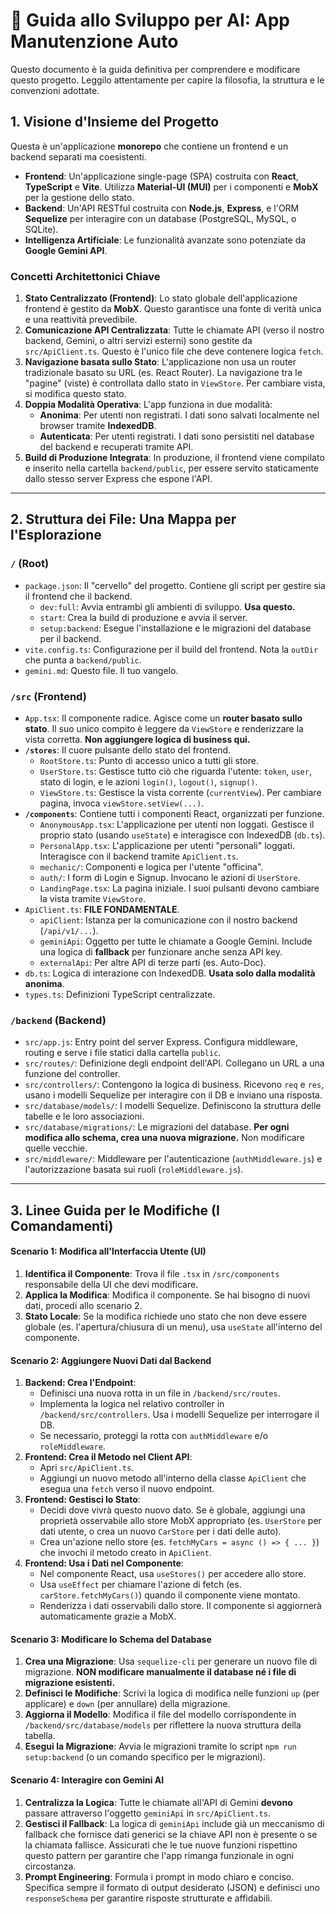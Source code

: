 # 🐾 Guida allo Sviluppo per AI: App Manutenzione Auto

Questo documento è la guida definitiva per comprendere e modificare questo progetto. Leggilo attentamente per capire la filosofia, la struttura e le convenzioni adottate.

## 1. Visione d'Insieme del Progetto

Questa è un'applicazione **monorepo** che contiene un frontend e un backend separati ma coesistenti.

-   **Frontend**: Un'applicazione single-page (SPA) costruita con **React**, **TypeScript** e **Vite**. Utilizza **Material-UI (MUI)** per i componenti e **MobX** per la gestione dello stato.
-   **Backend**: Un'API RESTful costruita con **Node.js**, **Express**, e l'ORM **Sequelize** per interagire con un database (PostgreSQL, MySQL, o SQLite).
-   **Intelligenza Artificiale**: Le funzionalità avanzate sono potenziate da **Google Gemini API**.

### Concetti Architettonici Chiave

1.  **Stato Centralizzato (Frontend)**: Lo stato globale dell'applicazione frontend è gestito da **MobX**. Questo garantisce una fonte di verità unica e una reattività prevedibile.
2.  **Comunicazione API Centralizzata**: Tutte le chiamate API (verso il nostro backend, Gemini, o altri servizi esterni) sono gestite da `src/ApiClient.ts`. Questo è l'unico file che deve contenere logica `fetch`.
3.  **Navigazione basata sullo Stato**: L'applicazione non usa un router tradizionale basato su URL (es. React Router). La navigazione tra le "pagine" (viste) è controllata dallo stato in `ViewStore`. Per cambiare vista, si modifica questo stato.
4.  **Doppia Modalità Operativa**: L'app funziona in due modalità:
    -   **Anonima**: Per utenti non registrati. I dati sono salvati localmente nel browser tramite **IndexedDB**.
    -   **Autenticata**: Per utenti registrati. I dati sono persistiti nel database del backend e recuperati tramite API.
5.  **Build di Produzione Integrata**: In produzione, il frontend viene compilato e inserito nella cartella `backend/public`, per essere servito staticamente dallo stesso server Express che espone l'API.

---

## 2. Struttura dei File: Una Mappa per l'Esplorazione

### `/` (Root)

-   `package.json`: Il "cervello" del progetto. Contiene gli script per gestire sia il frontend che il backend.
    -   `dev:full`: Avvia entrambi gli ambienti di sviluppo. **Usa questo.**
    -   `start`: Crea la build di produzione e avvia il server.
    -   `setup:backend`: Esegue l'installazione e le migrazioni del database per il backend.
-   `vite.config.ts`: Configurazione per il build del frontend. Nota la `outDir` che punta a `backend/public`.
-   `gemini.md`: Questo file. Il tuo vangelo.

### `/src` (Frontend)

-   `App.tsx`: Il componente radice. Agisce come un **router basato sullo stato**. Il suo unico compito è leggere da `ViewStore` e renderizzare la vista corretta. **Non aggiungere logica di business qui.**
-   **`/stores`**: Il cuore pulsante dello stato del frontend.
    -   `RootStore.ts`: Punto di accesso unico a tutti gli store.
    -   `UserStore.ts`: Gestisce tutto ciò che riguarda l'utente: `token`, `user`, stato di login, e le azioni `login()`, `logout()`, `signup()`.
    -   `ViewStore.ts`: Gestisce la vista corrente (`currentView`). Per cambiare pagina, invoca `viewStore.setView(...)`.
-   **`/components`**: Contiene tutti i componenti React, organizzati per funzione.
    -   `AnonymousApp.tsx`: L'applicazione per utenti non loggati. Gestisce il proprio stato (usando `useState`) e interagisce con IndexedDB (`db.ts`).
    -   `PersonalApp.tsx`: L'applicazione per utenti "personali" loggati. Interagisce con il backend tramite `ApiClient.ts`.
    -   `mechanic/`: Componenti e logica per l'utente "officina".
    -   `auth/`: I form di Login e Signup. Invocano le azioni di `UserStore`.
    -   `LandingPage.tsx`: La pagina iniziale. I suoi pulsanti devono cambiare la vista tramite `ViewStore`.
-   `ApiClient.ts`: **FILE FONDAMENTALE**.
    -   `apiClient`: Istanza per la comunicazione con il nostro backend (`/api/v1/...`).
    -   `geminiApi`: Oggetto per tutte le chiamate a Google Gemini. Include una logica di **fallback** per funzionare anche senza API key.
    -   `externalApi`: Per altre API di terze parti (es. Auto-Doc).
-   `db.ts`: Logica di interazione con IndexedDB. **Usata solo dalla modalità anonima**.
-   `types.ts`: Definizioni TypeScript centralizzate.

### `/backend` (Backend)

-   `src/app.js`: Entry point del server Express. Configura middleware, routing e serve i file statici dalla cartella `public`.
-   `src/routes/`: Definizione degli endpoint dell'API. Collegano un URL a una funzione del controller.
-   `src/controllers/`: Contengono la logica di business. Ricevono `req` e `res`, usano i modelli Sequelize per interagire con il DB e inviano una risposta.
-   `src/database/models/`: I modelli Sequelize. Definiscono la struttura delle tabelle e le loro associazioni.
-   `src/database/migrations/`: Le migrazioni del database. **Per ogni modifica allo schema, crea una nuova migrazione.** Non modificare quelle vecchie.
-   `src/middleware/`: Middleware per l'autenticazione (`authMiddleware.js`) e l'autorizzazione basata sui ruoli (`roleMiddleware.js`).

---

## 3. Linee Guida per le Modifiche (I Comandamenti)

#### **Scenario 1: Modifica all'Interfaccia Utente (UI)**

1.  **Identifica il Componente**: Trova il file `.tsx` in `/src/components` responsabile della UI che devi modificare.
2.  **Applica la Modifica**: Modifica il componente. Se hai bisogno di nuovi dati, procedi allo scenario 2.
3.  **Stato Locale**: Se la modifica richiede uno stato che non deve essere globale (es. l'apertura/chiusura di un menu), usa `useState` all'interno del componente.

#### **Scenario 2: Aggiungere Nuovi Dati dal Backend**

1.  **Backend: Crea l'Endpoint**:
    -   Definisci una nuova rotta in un file in `/backend/src/routes`.
    -   Implementa la logica nel relativo controller in `/backend/src/controllers`. Usa i modelli Sequelize per interrogare il DB.
    -   Se necessario, proteggi la rotta con `authMiddleware` e/o `roleMiddleware`.
2.  **Frontend: Crea il Metodo nel Client API**:
    -   Apri `src/ApiClient.ts`.
    -   Aggiungi un nuovo metodo all'interno della classe `ApiClient` che esegua una `fetch` verso il nuovo endpoint.
3.  **Frontend: Gestisci lo Stato**:
    -   Decidi dove vivrà questo nuovo dato. Se è globale, aggiungi una proprietà osservabile allo store MobX appropriato (es. `UserStore` per dati utente, o crea un nuovo `CarStore` per i dati delle auto).
    -   Crea un'azione nello store (es. `fetchMyCars = async () => { ... }`) che invochi il metodo creato in `ApiClient`.
4.  **Frontend: Usa i Dati nel Componente**:
    -   Nel componente React, usa `useStores()` per accedere allo store.
    -   Usa `useEffect` per chiamare l'azione di fetch (es. `carStore.fetchMyCars()`) quando il componente viene montato.
    -   Renderizza i dati osservabili dallo store. Il componente si aggiornerà automaticamente grazie a MobX.

#### **Scenario 3: Modificare lo Schema del Database**

1.  **Crea una Migrazione**: Usa `sequelize-cli` per generare un nuovo file di migrazione. **NON modificare manualmente il database né i file di migrazione esistenti.**
2.  **Definisci le Modifiche**: Scrivi la logica di modifica nelle funzioni `up` (per applicare) e `down` (per annullare) della migrazione.
3.  **Aggiorna il Modello**: Modifica il file del modello corrispondente in `/backend/src/database/models` per riflettere la nuova struttura della tabella.
4.  **Esegui la Migrazione**: Avvia le migrazioni tramite lo script `npm run setup:backend` (o un comando specifico per le migrazioni).

#### **Scenario 4: Interagire con Gemini AI**

1.  **Centralizza la Logica**: Tutte le chiamate all'API di Gemini **devono** passare attraverso l'oggetto `geminiApi` in `src/ApiClient.ts`.
2.  **Gestisci il Fallback**: La logica di `geminiApi` include già un meccanismo di fallback che fornisce dati generici se la chiave API non è presente o se la chiamata fallisce. Assicurati che le tue nuove funzioni rispettino questo pattern per garantire che l'app rimanga funzionale in ogni circostanza.
3.  **Prompt Engineering**: Formula i prompt in modo chiaro e conciso. Specifica sempre il formato di output desiderato (JSON) e definisci uno `responseSchema` per garantire risposte strutturate e affidabili.